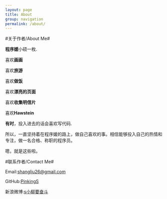 ```yaml
---
layout: page
title: About
group: navigation
permalink: /about/
---
```


#关于作者/About Me#

**程序媛**小硕一枚.

喜欢**画画**

喜欢**旅游**

喜欢**做饭**

喜欢**漂亮的页面**

喜欢**收集明信片**

喜欢**Hawstein**

**有时**，投入进去的话会喜欢写代码.

所以，一直坚持着在程序媛的路上，做自己喜欢的事。相信能够投入自己的热情和专注，做一名合格、称职的程序员。

嗯，就是这些啦。

#联系作者/Contact Me#

Email:<shangliu26@gmail.com>

GitHub:[PinkingS](https://github.com/PinkingS)

新浪微博:[s小柳要奋斗](http://weibo.com/pinkingS "http://weibo.com/pinkingS")

